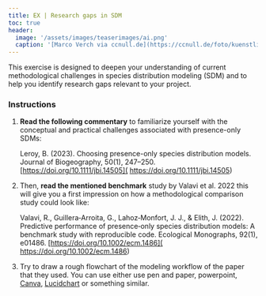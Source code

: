 ```yaml
---
title: EX | Research gaps in SDM
toc: true
header:
  image: '/assets/images/teaserimages/ai.png'
  caption: '[Marco Verch via ccnull.de](https://ccnull.de/foto/kuenstliche-intelligenz-bei-der-arbeit/1095606). [CC-BY 2.0](https://creativecommons.org/licenses/by/2.0/de/). Image cropped.'
---
```



This exercise is designed to deepen your understanding of current methodological challenges in species distribution modeling (SDM) and to help you identify research gaps relevant to your project.

### Instructions
1. **Read the following commentary** to familiarize yourself with the conceptual and practical challenges associated with presence-only SDMs:

	Leroy, B. (2023). Choosing presence-only species distribution models. Journal of Biogeography, 50(1), 247–250. [https://doi.org/10.1111/jbi.14505]( https://doi.org/10.1111/jbi.14505)

1. Then, **read the mentioned benchmark** study by Valavi et al. 2022 this will give you a first impression on how a methodological comparison study could look like:

	Valavi, R., Guillera‐Arroita, G., Lahoz‐Monfort, J. J., & Elith, J. (2022). Predictive performance of presence‐only species distribution models: A benchmark study with reproducible code. Ecological Monographs, 92(1), e01486. [https://doi.org/10.1002/ecm.1486]( https://doi.org/10.1002/ecm.1486)

3. Try to draw a rough flowchart of the modeling workflow of the paper that they used. You can use either use pen and paper, powerpoint, [Canva](https://www.canva.com/), [Lucidchart](https://www.lucidchart.com/) or something similar.

